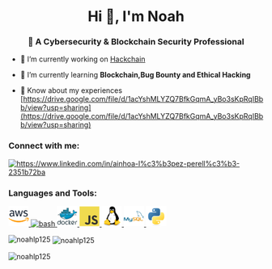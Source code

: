 <h1 align="center">Hi 👋, I'm Noah</h1>
<h3 align="center">🔐 A Cybersecurity & Blockchain Security Professional</h3>

- 🔭 I’m currently working on [Hackchain](https://www.linkedin.com/company/hack-chain/)

- 🌱 I’m currently learning **Blockchain,Bug Bounty and Ethical Hacking**

- 📄 Know about my experiences [https://drive.google.com/file/d/1acYshMLYZQ7BfkGqmA_yBo3sKpRqIBbb/view?usp=sharing](https://drive.google.com/file/d/1acYshMLYZQ7BfkGqmA_yBo3sKpRqIBbb/view?usp=sharing)

<h3 align="left">Connect with me:</h3>
<p align="left">
<a href="https://linkedin.com/in/https://www.linkedin.com/in/ainhoa-l%c3%b3pez-perell%c3%b3-2351b72ba" target="blank"><img align="center" src="https://raw.githubusercontent.com/rahuldkjain/github-profile-readme-generator/master/src/images/icons/Social/linked-in-alt.svg" alt="https://www.linkedin.com/in/ainhoa-l%c3%b3pez-perell%c3%b3-2351b72ba" height="30" width="40" /></a>
</p>

<h3 align="left">Languages and Tools:</h3>
<p align="left"> <a href="https://aws.amazon.com" target="_blank" rel="noreferrer"> <img src="https://raw.githubusercontent.com/devicons/devicon/master/icons/amazonwebservices/amazonwebservices-original-wordmark.svg" alt="aws" width="40" height="40"/> </a> <a href="https://www.gnu.org/software/bash/" target="_blank" rel="noreferrer"> <img src="https://www.vectorlogo.zone/logos/gnu_bash/gnu_bash-icon.svg" alt="bash" width="40" height="40"/> </a> <a href="https://www.docker.com/" target="_blank" rel="noreferrer"> <img src="https://raw.githubusercontent.com/devicons/devicon/master/icons/docker/docker-original-wordmark.svg" alt="docker" width="40" height="40"/> </a> <a href="https://developer.mozilla.org/en-US/docs/Web/JavaScript" target="_blank" rel="noreferrer"> <img src="https://raw.githubusercontent.com/devicons/devicon/master/icons/javascript/javascript-original.svg" alt="javascript" width="40" height="40"/> </a> <a href="https://www.linux.org/" target="_blank" rel="noreferrer"> <img src="https://raw.githubusercontent.com/devicons/devicon/master/icons/linux/linux-original.svg" alt="linux" width="40" height="40"/> </a> <a href="https://www.mysql.com/" target="_blank" rel="noreferrer"> <img src="https://raw.githubusercontent.com/devicons/devicon/master/icons/mysql/mysql-original-wordmark.svg" alt="mysql" width="40" height="40"/> </a> <a href="https://www.python.org" target="_blank" rel="noreferrer"> <img src="https://raw.githubusercontent.com/devicons/devicon/master/icons/python/python-original.svg" alt="python" width="40" height="40"/> </a> </p>

<p><img align="left" src="https://github-readme-stats.vercel.app/api/top-langs?username=noahlp125&show_icons=true&locale=en&layout=compact" alt="noahlp125" /></p>

<p>&nbsp;<img align="center" src="https://github-readme-stats.vercel.app/api?username=noahlp125&show_icons=true&locale=en" alt="noahlp125" /></p>

<p><img align="center" src="https://github-readme-streak-stats.herokuapp.com/?user=noahlp125&" alt="noahlp125" /></p>

